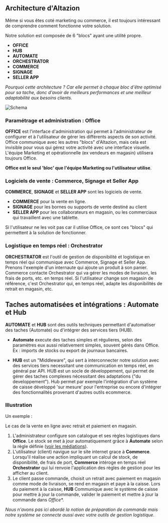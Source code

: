 ## Architecture d'Altazion

Même si vous êtes coté marketing ou commerce, il est toujours intéressant de comprendre comment fonctionne votre solution.  

Notre solution est composée de 6 "blocs" ayant une utilité propre. 


- **OFFICE** 
- **HUB**
- **AUTOMATE**
- **ORCHESTRATOR**
- **COMMERCE** 
- **SIGNAGE**
- **SELLER APP**

_Pourquoi cette architecture ? Car elle permet à chaque bloc d'être optimisé pour sa tache, donc d'avoir de meilleurs performances et une meilleur adaptabilité aux besoins clients._

![Schema](https://aide.altazion.com/fr-fr/ressources/architecture.png)

### Paramétrage et administration : Office
**OFFICE** est l'interface d'administration qui permet à l'administrateur de configurer et à l'utilisateur de gérer les différents aspects de son activité. Office communique avec les autres "blocs" d'Altazion, mais cela est invisible pour vous qui gérez votre activité avec une interface visuelle. L'équipe Marketing et opérationnelle (ex vendeurs en magasin) utilisera toujours Office.  

**Office est le seul 'bloc' que l'équipe Marketing ou l'utilisateur utilise**.

### Logiciels de vente : Commerce, Signage et Seller App
**COMMERCE**, **SIGNAGE** et **SELLER APP** sont les logiciels de vente.
- **COMMERCE** pour la vente en ligne. 
- **SIGNAGE** pour les bornes ou supports de vente destiné au client
- **SELLER APP** pour les collaborateurs en magasin, ou les commerciaux qui travaillent avec une tablette.

Si l'utilisateur ne les voit pas car il utilise Office, ce sont ces "blocs" qui permettent à la solution de fonctionner. 

### Logistique en temps réel : Orchestrator
**ORCHESTRATOR** est l'outil de gestion de disponibilité et logistique en temps réel qui communique avec Commerce, Signage et Seller App. 
Prenons l'exemple d'un internaute qui ajoute un produit à son panier. Commerce contacte Orchestrator qui va gérer les modes de livraison, les frais de ports, etc. en temps réel. 
Si l'utilisateur change son magasin de référence, c'est Orchestrator qui, en temps réel, adapte les disponibilités de retrait en magasin, etc. 

## Taches automatisées et intégrations : Automate et Hub
**AUTOMATE** et **HUB** sont des outils techniques permettant d'automatiser des taches (Automate) ou d'intégrer des services tiers (HUB).
- **Automate** execute des taches simples et régulieres, selon des paramètres eux aussi relativement simples, souvent gérés dans Office. Ex : imports de stocks ou export de journaux bancaires.

- **HUB** est un "Middleware", qui sert à interconnecter notre solution avec des services tiers necessitant une communication en temps réel, en général par API. 
HUB est un socle de développement, qui permet de gérer des taches complexes nécessitant des adaptations ("du developpement").
Hub permet par exemple l'intégration d'un système de caisse développé 'sur mesure' pour l'entreprise ou encore d'intégrer des fonctionnalités provenant d'autres outils ecommerce.

### Illustration 
Un exemple :

Le cas de la vente en ligne avec retrait et paiement en magasin.
1. L'administrateur configure son catalogue et ses règles logistiques dans **Office**. Le stock se met à jour automatiquement grâce à **Automate** selon la règle définie ([voir les médiations](https://aide.altazion.com/fr-fr/configurer/integrations/mediations.html)).
2. L'utilisateur (client) navigue sur le site internet grace à **Commerce**. Lorsqu'il réalise une action impliquant un calcul de stock, de disponibilité, de frais de port, **Commerce** intéroge en temps réel **Orchestrator** qui lui renvoie l'application des règles de gestion pour les afficher au client. 
3. Le client passe commande, choisit un retrait avec paiement en magasin comme mode de livraison, se rend en magasin et paye à la caisse. Lors du paiement à la caisse, **HUB** Communique avec le système de caisse pour mettre à jour la commande, valider le paiement et mettre à jour la commande dans *Office**.

_Nous n'avons pas ici abordé la notion de préparation de commande mais notre système se connecte aussi avec votre outils de gestion logistique_.
